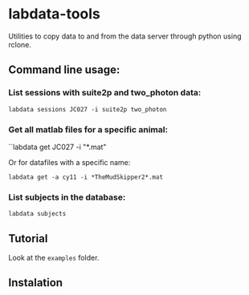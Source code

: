 # labdata-tools
Utilities to copy data to and from the data server through python using rclone.


## Command line usage:

### List sessions with suite2p and two_photon data:

``labdata sessions JC027 -i suite2p two_photon``

### Get all matlab files for a specific animal:

``labdata get JC027 -i "*.mat"

Or for datafiles with a specific name:

``labdata get -a cy11 -i *TheMudSkipper2*.mat``

### List subjects in the database:

``labdata subjects``


## Tutorial

Look at the ``examples`` folder.


## Instalation

